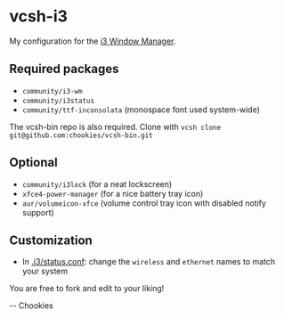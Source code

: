 vcsh-i3
=======
My configuration for the [i3 Window Manager](http://www.i3wm.org).

Required packages
-----------------
* `community/i3-wm`
* `community/i3status`
* `community/ttf-inconsolata` (monospace font used system-wide)

The vcsh-bin repo is also required. Clone with `vcsh clone git@github.com:chookies/vcsh-bin.git`

Optional
--------
* `community/i3lock` (for a neat lockscreen)
* `xfce4-power-manager` (for a nice battery tray icon)
* `aur/volumeicon-xfce` (volume control tray icon with disabled notify support)

Customization
-------------
* In [.i3/status.conf](.i3/status.conf): change the `wireless` and `ethernet` names to match your system

You are free to fork and edit to your liking!

-- Chookies
